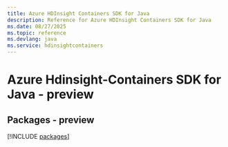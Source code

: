 ```yaml
---
title: Azure HDInsight Containers SDK for Java
description: Reference for Azure HDInsight Containers SDK for Java
ms.date: 08/27/2025
ms.topic: reference
ms.devlang: java
ms.service: hdinsightcontainers
---
```

# Azure Hdinsight-Containers SDK for Java - preview
## Packages - preview
[!INCLUDE [packages](hdinsight-containers-index.md)]